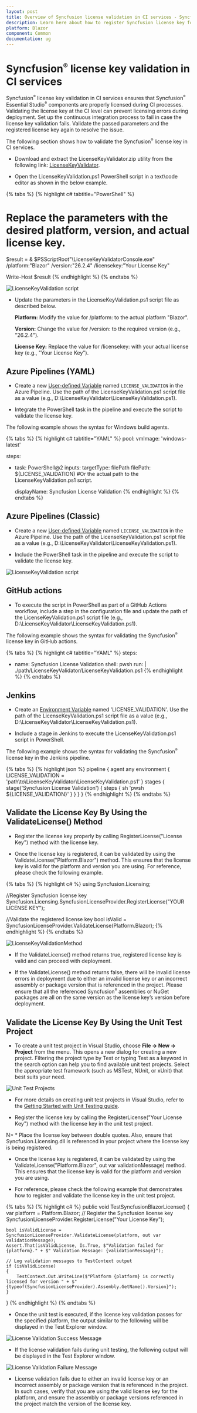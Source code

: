 ```yaml
---
layout: post
title: Overview of Syncfusion license validation in CI services - Syncfusion
description: Learn here about how to register Syncfusion license key for Syncfusion application for license validation.
platform: Blazor
component: Common
documentation: ug
---
```


<style>
#license {
    font-size: .88em!important;
margin-top: 1.5em;     margin-bottom: 1.5em;
    background-color: #fbefca;
    padding: 10px 17px 14px
}
</style>


# Syncfusion<sup style="font-size:70%">&reg;</sup> license key validation in CI services

Syncfusion<sup style="font-size:70%">&reg;</sup> license key validation in CI services ensures that Syncfusion<sup style="font-size:70%">&reg;</sup> Essential Studio<sup style="font-size:70%">&reg;</sup> components are properly licensed during CI processes. Validating the license key at the CI level can prevent licensing errors during deployment. Set up the continuous integration process to fail in case the license key validation fails. Validate the passed parameters and the registered license key again to resolve the issue.

The following section shows how to validate the Syncfusion<sup style="font-size:70%">&reg;</sup> license key in CI services.

* Download and extract the LicenseKeyValidator.zip utility from the following link: [LicenseKeyValidator](https://s3.amazonaws.com/files2.syncfusion.com/Installs/LicenseKeyValidation/LicenseKeyValidator.zip).

* Open the LicenseKeyValidation.ps1 PowerShell script in a text\code editor as shown in the below example.

{% tabs %}
{% highlight c# tabtitle="PowerShell" %}
# Replace the parameters with the desired platform, version, and actual license key.

$result = & $PSScriptRoot"\LicenseKeyValidatorConsole.exe" /platform:"Blazor" /version:"26.2.4" /licensekey:"Your License Key"

Write-Host $result
{% endhighlight %}
{% endtabs %}

![LicenseKeyValidation script](images/license-validation.png)

* Update the parameters in the LicenseKeyValidation.ps1 script file as described below. 

  **Platform:** Modify the value for /platform: to the actual platform "Blazor". 
  
  **Version:**  Change the value for /version: to the required version (e.g., "26.2.4").
  
  **License Key:** Replace the value for /licensekey: with your actual license key (e.g., "Your License Key"). 

## Azure Pipelines (YAML)

* Create a new [User-defined Variable](https://learn.microsoft.com/en-us/azure/devops/pipelines/process/variables?view=azure-devops&tabs=yaml%2Cbatch#user-defined-variables) named `LICENSE_VALIDATION` in the Azure Pipeline. Use the path of the LicenseKeyValidation.ps1 script file as a value (e.g., D:\LicenseKeyValidator\LicenseKeyValidation.ps1).

* Integrate the PowerShell task in the pipeline and execute the script to validate the license key. 

The following example shows the syntax for Windows build agents.

{% tabs %}
{% highlight c# tabtitle="YAML" %}
pool:
  vmImage: 'windows-latest'

steps:

- task: PowerShell@2
  inputs:
    targetType: filePath
    filePath: $(LICENSE_VALIDATION) #Or the actual path to the LicenseKeyValidation.ps1 script.
  
  displayName: Syncfusion License Validation 
{% endhighlight %}
{% endtabs %}

## Azure Pipelines (Classic)

* Create a new [User-defined Variable](https://learn.microsoft.com/en-us/azure/devops/pipelines/process/variables?view=azure-devops&tabs=yaml%2Cbatch#user-defined-variables) named `LICENSE_VALIDATION` in the Azure Pipeline. Use the path of the LicenseKeyValidation.ps1 script file as a value (e.g., D:\LicenseKeyValidator\LicenseKeyValidation.ps1).

* Include the PowerShell task in the pipeline and execute the script to validate the license key. 

![LicenseKeyValidation script](images/license-validation-classic.png)

## GitHub actions

* To execute the script in PowerShell as part of a GitHub Actions workflow, include a step in the configuration file and update the path of the LicenseKeyValidation.ps1 script file (e.g., D:\LicenseKeyValidator\LicenseKeyValidation.ps1).

The following example shows the syntax for validating the Syncfusion<sup style="font-size:70%">&reg;</sup> license key in GitHub actions.

{% tabs %}
{% highlight c# tabtitle="YAML" %}
  steps:
  - name: Syncfusion License Validation
    shell: pwsh
    run: |
	  ./path/LicenseKeyValidator/LicenseKeyValidation.ps1
{% endhighlight %}
{% endtabs %}

## Jenkins

* Create an [Environment Variable](https://www.jenkins.io/doc/pipeline/tour/environment) named 'LICENSE_VALIDATION'. Use the path of the LicenseKeyValidation.ps1 script file as a value (e.g., D:\LicenseKeyValidator\LicenseKeyValidation.ps1).

* Include a stage in Jenkins to execute the LicenseKeyValidation.ps1 script in PowerShell. 

The following example shows the syntax for validating the Syncfusion<sup style="font-size:70%">&reg;</sup> license key in the Jenkins pipeline.

{% tabs %}
{% highlight json %}
pipeline {
	agent any
	environment {
		LICENSE_VALIDATION = 'path\\to\\LicenseKeyValidator\\LicenseKeyValidation.ps1'
	}
	stages {
		stage('Syncfusion License Validation') {
			steps {
				sh 'pwsh ${LICENSE_VALIDATION}'
			}
		}
	}
}
{% endhighlight %}
{% endtabs %}

## Validate the License Key By Using the ValidateLicense() Method

* Register the license key properly by calling RegisterLicense("License Key") method with the license key. 

* Once the license key is registered, it can be validated by using the ValidateLicense("Platform.Blazor") method. This ensures that the license key is valid for the platform and version you are using. For reference, please check the following example.

{% tabs %}
{% highlight c# %}
using Syncfusion.Licensing;

//Register Syncfusion license key 
Syncfusion.Licensing.SyncfusionLicenseProvider.RegisterLicense("YOUR LICENSE KEY");

//Validate the registered license key
bool isValid = SyncfusionLicenseProvider.ValidateLicense(Platform.Blazor);
{% endhighlight %}
{% endtabs %}

![LicenseKeyValidationMethod](images/license-validation-method.png)

* If the ValidateLicense() method returns true, registered license key is valid and can proceed with deployment.

* If the ValidateLicense() method returns false, there will be invalid license errors in deployment due to either an invalid license key or an incorrect assembly or package version that is referenced in the project. Please ensure that all the referenced Syncfusion<sup style="font-size:70%">&reg;</sup> assemblies or NuGet packages are all on the same version as the license key’s version before deployment. 

## Validate the License Key By Using the Unit Test Project 

* To create a unit test project in Visual Studio, choose **File -> New -> Project** from the menu. This opens a new dialog for creating a new project. Filtering the project type by Test or typing Test as a keyword in the search option can help you to find available unit test projects. Select the appropriate test framework (such as MSTest, NUnit, or xUnit) that best suits your need.

![Unit Test Projects](images/unit-test-projects.png)

* For more details on creating unit test projects in Visual Studio, refer to the [Getting Started with Unit Testing guide](https://learn.microsoft.com/en-us/visualstudio/test/getting-started-with-unit-testing?view=vs-2022&tabs=dotnet%2Cmstest#create-unit-tests).

* Register the license key by calling the RegisterLicense("Your License Key") method with the license key in the unit test project.

N> * Place the license key between double quotes. Also, ensure that Syncfusion.Licensing.dll is referenced in your project where the license key is being registered.

* Once the license key is registered, it can be validated by using the ValidateLicense("Platform.Blazor", out var validationMessage) method. This ensures that the license key is valid for the platform and version you are using.

* For reference, please check the following example that demonstrates how to register and validate the license key in the unit test project.

{% tabs %}
{% highlight c# %}
public void TestSyncfusionBlazorLicense()
{
	var platform = Platform.Blazor;
	// Register the Syncfusion license key
	SyncfusionLicenseProvider.RegisterLicense("Your License Key");

	bool isValidLicense = SyncfusionLicenseProvider.ValidateLicense(platform, out var validationMessage);
	Assert.That(isValidLicense, Is.True, $"Validation failed for {platform}." + $" Validation Message: {validationMessage}");

	// Log validation messages to TestContext output
	if (isValidLicense)
	{
		TestContext.Out.WriteLine($"Platform {platform} is correctly licensed for version " + $"{typeof(SyncfusionLicenseProvider).Assembly.GetName().Version}");
	}
}
{% endhighlight %}
{% endtabs %}

* Once the unit test is executed, if the license key validation passes for the specified platform, the output similar to the following will be displayed in the Test Explorer window.

![License Validation Success Message](images/unit-test-success-message.png)

* If the license validation fails during unit testing, the following output will be displayed in the Test Explorer window.

![License Validation Failure Message](images/unit-test-failure-message.png)

* License validation fails due to either an invalid license key or an incorrect assembly or package version that is referenced in the project. In such cases, verify that you are using the valid license key for the platform, and ensure the assembly or package versions referenced in the project match the version of the license key.
